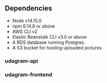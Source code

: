 ## Dependencies
- Node v14.15.0
- npm 6.14.8 or above
- AWS CLI v2
- Elastic Beanstalk CLI v3.0 or above
- A RDS database running Postgres.
- A S3 bucket for hosting uploaded pictures

### udagram-api

### udagram-frontend